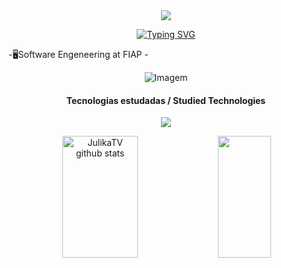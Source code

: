<div align="center">
<img src =
alt = "imagem"/>
</div>
<div align="center">
  
  [![Typing SVG](https://readme-typing-svg.demolab.com?font=Fira+Code&size=22&pause=1000&color=F71580&background=E788FF00&center=true&multiline=true&width=435&height=59&lines=Hi%2C+I'm+JulikaTV+%E2%9C%A8;Welcome+to+my+page%F0%9F%92%95)](https://git.io/typing-svg)
  
</div>
-🖥️Software Engeneering at FIAP
-

<p align="center">
  <img align="center" src="https://github.com/RosalindaLaass/RosalindaLaass/assets/91973539/c9aaf72c-d27c-4f30-b703-975bfc571b93" alt="Imagem">
</p>

<h4 align="center">Tecnologias estudadas / Studied Technologies </h4>

<p align="center">
  <a href="https://skillicons.dev">
    <img src="https://skillicons.dev/icons?i=figma,html,css,js,laravel,react,ts,py,ruby,c,docker,mysql,aws" />
  </a>
</p>



<div align="center">  
  <img width="49%" height="195px" src="https://github-readme-stats.vercel.app/api?username=julikatv&show_icons=true&count_private=true&hide_border=true&title_color=FEDE7C&icon_color=FEDE7C&text_color=F0CFFE&bg_color=9276EA" alt="JulikaTV github stats" /> 
  <img width="41%" height="195px" src="https://github-readme-stats.vercel.app/api/top-langs/?username=julikatv&layout=compact&hide_border=true&title_color=F0CFFE&text_color=FEDE7C&bg_color=9376EA" />
</div>   
